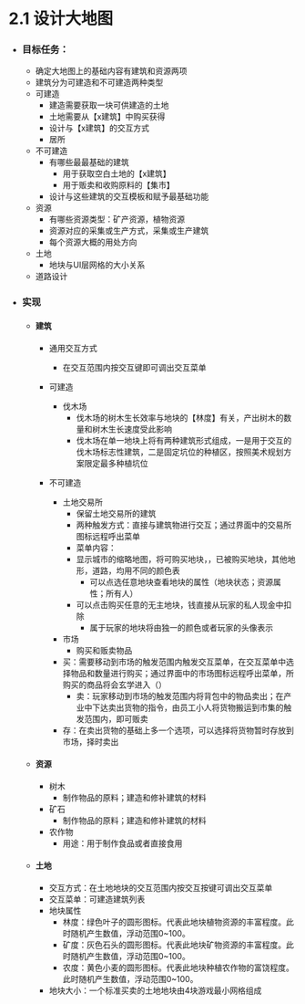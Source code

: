 # 2.1 设计大地图

- ### 目标任务：
  
  - 确定大地图上的基础内容有建筑和资源两项
  - 建筑分为可建造和不可建造两种类型
  - 可建造
    - 建造需要获取一块可供建造的土地
    - 土地需要从【x建筑】中购买获得
    - 设计与【x建筑】的交互方式
    - 居所
  - 不可建造
    - 有哪些最最基础的建筑
      - 用于获取空白土地的【x建筑】
      - 用于贩卖和收购原料的【集市】
    - 设计与这些建筑的交互模板和赋予最基础功能
  - 资源
    - 有哪些资源类型：矿产资源，植物资源
    - 资源对应的采集或生产方式，采集或生产建筑
    - 每个资源大概的用处方向
  - 土地
    - 地块与UI层网格的大小关系
  - 道路设计
  
- ### 实现

  - #### 建筑

    - 通用交互方式
      - 在交互范围内按交互键即可调出交互菜单

    - 可建造
      - 伐木场
        - 伐木场的树木生长效率与地块的【林度】有关，产出树木的数量和树木生长速度受此影响
        - 伐木场在单一地块上将有两种建筑形式组成，一是用于交互的伐木场标志性建筑，二是固定坑位的种植区，按照美术规划方案限定最多种植坑位
    - 不可建造
      - 土地交易所
        - 保留土地交易所的建筑
        - 两种触发方式：直接与建筑物进行交互；通过界面中的交易所图标远程呼出菜单
        - 菜单内容：
        - 显示城市的缩略地图，将可购买地块，，已被购买地块，其他地形，道路，均用不同的颜色表
          - 可以点选任意地块查看地块的属性（地块状态；资源属性；所有人）
        - 可以点击购买任意的无主地块，钱直接从玩家的私人现金中扣除
          - 属于玩家的地块将由独一的颜色或者玩家的头像表示
      - 市场
        - 购买和贩卖物品
      - 买：需要移动到市场的触发范围内触发交互菜单，在交互菜单中选择物品和数量进行购买；通过界面中的市场图标远程呼出菜单，所购买的商品将会玄学进入（）
        - 卖：玩家移动到市场的触发范围内将背包中的物品卖出；在产业中下达卖出货物的指令，由员工小人将货物搬运到市集的触发范围内，即可贩卖
      - 存：在卖出货物的基础上多一个选项，可以选择将货物暂时存放到市场，择时卖出
  
  - #### 资源
  
    - 树木
      - 制作物品的原料；建造和修补建筑的材料
    - 矿石
      - 制作物品的原料；建造和修补建筑的材料
    - 农作物
      - 用途：用于制作食品或者直接食用
  
  - #### 土地
  
    - 交互方式：在土地地块的交互范围内按交互按键可调出交互菜单
    - 交互菜单：可建造建筑列表
    - 地块属性
      - 林度：绿色叶子的圆形图标。代表此地块植物资源的丰富程度。此时随机产生数值，浮动范围0~100。
      - 矿度：灰色石头的圆形图标。代表此地块矿物资源的丰富程度。此时随机产生数值，浮动范围0~100。
      - 农度：黄色小麦的圆形图标。代表此地块种植农作物的富饶程度。此时随机产生数值，浮动范围0~100。
    - 地块大小：一个标准买卖的土地地块由4块游戏最小网格组成

